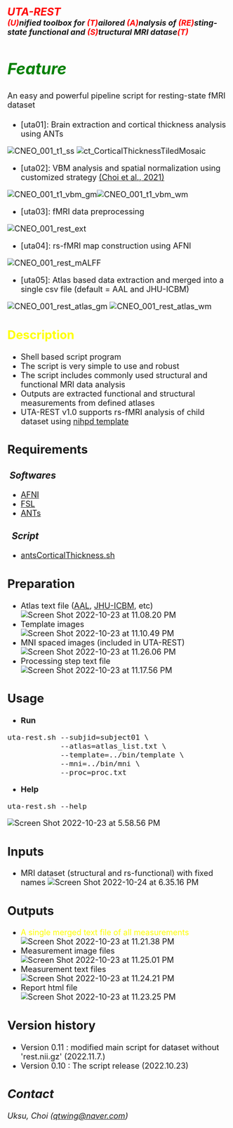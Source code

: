 # <font size=5><br>_**<font color=red>UTA-REST</br></font> <font size=4><font color=red>(U)</font>nified toolbox for <font color=red>(T)</font>ailored <font color=red>(A)</font>nalysis of <font color=red>(RE)</font>sting-state functional and <font color=red>(S)</font>tructural MRI datase<font color=red>(T)</font>**_</font>

## <font color=green>_Feature_</font>
<font size=4>An easy and powerful pipeline script for resting-state fMRI dataset
+ [uta01]: Brain extraction and cortical thickness analysis using ANTs


![CNEO_001_t1_ss](/assets/CNEO_001_t1_ss.png)
![ct_CorticalThicknessTiledMosaic](/assets/ct_CorticalThicknessTiledMosaic.png)  
+ [uta02]: VBM analysis and spatial normalization using customized strategy [(Choi et al., 2021)](https://academic.oup.com/cercorcomms/article/2/2/tgab037/6290107)


![CNEO_001_t1_vbm_gm](/assets/CNEO_001_t1_vbm_gm.gif)![CNEO_001_t1_vbm_wm](/assets/CNEO_001_t1_vbm_wm.gif)
+ [uta03]: fMRI data preprocessing


![CNEO_001_rest_ext](/assets/CNEO_001_rest_ext_6yqq9wupj.gif)
+ [uta04]: rs-fMRI map construction using AFNI


![CNEO_001_rest_mALFF](/assets/CNEO_001_rest_mALFF.png)
+ [uta05]: Atlas based data extraction and merged into a single csv file (default = AAL and JHU-ICBM)

![CNEO_001_rest_atlas_gm](/assets/CNEO_001_rest_atlas_gm.png)
![CNEO_001_rest_atlas_wm](/assets/CNEO_001_rest_atlas_wm.png)


## <font color=yellow>Description</font>
+ Shell based script program
+ The script is very simple to use and robust
+ The script includes commonly used structural and functional MRI data analysis
+ Outputs are extracted functional and structural measurements from defined atlases
+ UTA-REST v1.0 supports rs-fMRI analysis of child dataset using [nihpd template](https://www.mcgill.ca/bic/software/tools-data-analysis/anatomical-mri/atlases/nihpd)

## Requirements
### &nbsp;_Softwares_
+ [AFNI](https://afni.nimh.nih.gov/pub/dist/doc/htmldoc/background_install/install_instructs/index.html)
+ [FSL](https://fsl.fmrib.ox.ac.uk/fsl/fslwiki/FslInstallation)
+ [ANTs](http://stnava.github.io/ANTs/)

### &nbsp;&nbsp;_Script_
+ [antsCorticalThickness.sh](https://github.com/ANTsX/ANTs/tree/master/Scripts)

## Preparation
+ Atlas text file ([AAL](https://www.gin.cnrs.fr/en/tools/aal/), [JHU-ICBM](https://neurovault.org/images/1401/), etc)
![Screen Shot 2022-10-23 at 11.08.20 PM](/assets/Screen%20Shot%202022-10-23%20at%2011.08.20%20PM.png)
+ Template images  
![Screen Shot 2022-10-23 at 11.10.49 PM](/assets/Screen%20Shot%202022-10-23%20at%2011.10.49%20PM.png)
+ MNI spaced images (included in UTA-REST)  
![Screen Shot 2022-10-23 at 11.26.06 PM](/assets/Screen%20Shot%202022-10-23%20at%2011.26.06%20PM.png)
+ Processing step text file  
![Screen Shot 2022-10-23 at 11.17.56 PM](/assets/Screen%20Shot%202022-10-23%20at%2011.17.56%20PM.png)

## Usage
+ <b>Run</b>
```
uta-rest.sh --subjid=subject01 \
            --atlas=atlas_list.txt \
            --template=../bin/template \
            --mni=../bin/mni \
            --proc=proc.txt
```

+ <b>Help</b>
```
uta-rest.sh --help
```
![Screen Shot 2022-10-23 at 5.58.56 PM](/assets/Screen%20Shot%202022-10-23%20at%205.58.56%20PM.png)  

## Inputs
+ MRI dataset (structural and rs-functional) with fixed names
![Screen Shot 2022-10-24 at 6.35.16 PM](/assets/Screen%20Shot%202022-10-24%20at%206.35.16%20PM_0k5mh4o1s.png)


## Outputs
+ <font color=yellow>A single merged text file of all measurements</font>
![Screen Shot 2022-10-23 at 11.21.38 PM](/assets/Screen%20Shot%202022-10-23%20at%2011.21.38%20PM.png)
+ Measurement image files
![Screen Shot 2022-10-23 at 11.25.01 PM](/assets/Screen%20Shot%202022-10-23%20at%2011.25.01%20PM.png)
+ Measurement text files
![Screen Shot 2022-10-23 at 11.24.21 PM](/assets/Screen%20Shot%202022-10-23%20at%2011.24.21%20PM.png)
+ Report html file
![Screen Shot 2022-10-23 at 11.23.25 PM](/assets/Screen%20Shot%202022-10-23%20at%2011.23.25%20PM.png)

## Version history
+ Version 0.11 : modified main script for dataset without 'rest.nii.gz' (2022.11.7.)
+ Version 0.10 : The script release (2022.10.23)

## _Contact_
_Uksu, Choi (qtwing@naver.com)_
